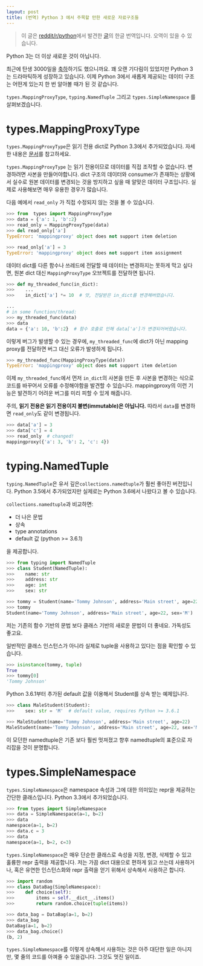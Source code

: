 ```yaml
---
layout: post
title: (번역) Python 3 에서 주목할 만한 새로운 자료구조들
---
```

> 이 글은 [reddit/r/python](https://www.reddit.com/r/Python/comments/5zfsq4/new_interesting_data_structures_in_python_3/)에서 발견한 [글](https://github.com/topper-123/Articles/blob/master/New-interesting-data-types-in-Python3.rst)의 한글 번역입니다. 오역이 있을 수 있습니다.


Python 3는 더 이상 새로운 것이 아닙니다.

최근에 탄생 3000일을 [축하](https://www.reddit.com/r/Python/comments/5v0tt6/python_3_created_via_pep_3000_is_exactly_3000/)하기도 했으니까요. 꽤 오랜 기다림이 있었지만 Python 3는 드라마틱하게 성장하고 있습니다. 이제 Python 3에서 새롭게 제공되는 데이터 구조는 어떤게 있는지 한 번 알아볼 때가 된 것 같습니다.

`types.MappingProxyType`, `typing.NamedTuple` 그리고 `types.SimpleNamespace` 를 살펴보겠습니다.


# types.MappingProxyType

`types.MappingProxyType`은 읽기 전용 dict로 Python 3.3에서 추가되었습니다.
자세한 내용은 [문서](https://docs.python.org/3/library/types.html#types.MappingProxyType)를 참고하세요.

`types.MappingProxyType` 는 읽기 전용이므로 데이터를 직접 조작할 수 없습니다. 변경하려면 사본을 만들어야합니다. dict 구조의 데이터와 consumer가 존재하는 상황에서 실수로 원본 데이터를 변경되는 것을 방지하고 싶을 때 알맞은 데이터 구조입니다. 실제로 사용해보면 매우 유용한 경우가 많습니다.

다음 예에서 `read_only` 가 직접 수정되지 않는 것을 볼 수 있습니다.
```python
>>> from  types import MappingProxyType
>>> data = {'a': 1, 'b':2}
>>> read_only = MappingProxyType(data)
>>> del read_only['a']
TypeError: 'mappingproxy' object does not support item deletion

>>> read_only['a'] = 3
TypeError: 'mappingproxy' object does not support item assignment
```

데이터 dict를 다른 함수나 쓰레드에 전달할 때 데이터는 변경하지는 못하게 막고 싶다면, 원본 dict 대신 `MappingProxyType` 오브젝트를 전달하면 됩니다.

```python
>>> def my_threaded_func(in_dict):
>>>    ...
>>>    in_dict['a'] *= 10  # 앗, 전달받은 in_dict를 변경해버렸습니다.

...
# in some function/thread:
>>> my_threaded_func(data)
>>> data
data = {'a': 10, 'b':2}  # 함수 호출로 인해 data['a']가 변경되어버렸습니다.
```

이렇게 버그가 발생할 수 있는 경우에, `my_threaded_func`에 dict가 아닌 mapping proxy를 전달하면 버그 대신 오류가 발생하게 됩니다.

```python
>>> my_threaded_func(MappingProxyType(data))
TypeError: 'mappingproxy' object does not support item deletion
```

이제 `my_threaded_func`에서 먼저 `in_dict`의 사본을 만든 후 사본을 변경하는 식으로 코드를 바꾸어서 오류를 수정해야함을 발견할 수 있습니다. mappingproxy의 이런 기능은 발견하기 어려운 버그를 미리 피할 수 있게 해줍니다.


주의, **읽기 전용은 읽기 전용이지 불변(immutable)은 아닙니다.** 따라서 `data`를 변경하면 `read_only`도 같이 변경됩니다.

```python
>>> data['a'] = 3
>>> data['c'] = 4
>>> read_only  # changed!
mappingproxy({'a': 3, 'b': 2, 'c': 4})
```


# typing.NamedTuple

`typing.NamedTuple`은 유서 깊은`collections.namedtuple`가 훨씬 좋아진 버전입니다. Python 3.5에서 추가되었지만 실제로는 Python 3.6에서 나왔다고 볼 수 있습니다.

`collections.namedtuple`과 비교하면:

- 더 나은 문법
- 상속
- type annotations
- default 값 (python >= 3.6.1)

을 제공합니다.

```python
>>> from typing import NamedTuple
>>> class Student(NamedTuple):
>>>    name: str
>>>    address: str
>>>    age: int
>>>    sex: str

>>> tommy = Student(name='Tommy Johnson', address='Main street', age=22, sex='M')
>>> tommy
Student(name='Tommy Johnson', address='Main street', age=22, sex='M')
```

저는 기존의 함수 기반의 문법 보다 클래스 기반의 새로운 문법이 더 좋네요. 가독성도 좋고요.

일반적인 클래스 인스턴스가 아니라 실제로 tuple을 사용하고 있다는 점을 확인할 수 있습니다.


```python
>>> isinstance(tommy, tuple)
True
>>> tommy[0]
'Tommy Johnson'
```

Python 3.6.1부터 추가된 default 값을 이용해서 Student를 상속 받는 예제입니다.

```python
>>> class MaleStudent(Student):
>>>    sex: str = 'M'  # default value, requires Python >= 3.6.1

>>> MaleStudent(name='Tommy Johnson', address='Main street', age=22)
MaleStudent(name='Tommy Johnson', address='Main street', age=22, sex='M')  # note that sex defaults to 'M'
```

이 모던한 namedtuple은 기존 보다 훨씬 멋져졌고 향후 namedtuple의 표준으로 자리잡을 것이 분명합니다.


# types.SimpleNamespace

`types.SimpleNamespace`은 namespace 속성과 그에 대한 의미있는 repr을 제공하는 간단한 클래스입니다. Python 3.3에서 추가되었습니다.

```python
>>> from types import SimpleNamespace
>>> data = SimpleNamespace(a=1, b=2)
>>> data
namespace(a=1, b=2)
>>> data.c = 3
>>> data
namespace(a=1, b=2, c=3)
```

`types.SimpleNamespace`은 매우 단순한 클래스로 속성을 지정, 변경, 삭제할 수 있고 훌륭한 repr 출력을 제공합니다. 저는 가끔 dict 대용으로 편하게 읽고 쓰는데 사용하거나, 혹은 유연한 인스턴스화와 repr 출력을 얻기 위해서 상속해서 사용하곤 합니다.

```python
>>> import random
>>> class DataBag(SimpleNamespace):
>>>    def choice(self):
>>>        items = self.__dict__.items()
>>>        return random.choice(tuple(items))

>>> data_bag = DataBag(a=1, b=2)
>>> data_bag
DataBag(a=1, b=2)
>>> data_bag.choice()
(b, 2)
```

`types.SimpleNamespace`를 이렇게 상속해서 사용하는 것은 아주 대단한 일은 아니지만, 몇 줄의 코드를  아껴줄 수 있을겁니다. 그것도 멋진 일이죠.

